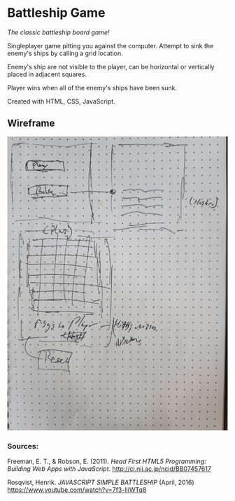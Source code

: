 # Battleship Game

_The classic battleship board game!_

Singleplayer game pitting you against the computer. Attempt to sink the enemy's ships by calling a grid location.

Enemy's ship are not visible to the player, can be horizontal or vertically placed in adjacent squares.

Player wins when all of the enemy's ships have been sunk.

Created with HTML, CSS, JavaScript.

## Wireframe

![Picture of handdrawn wireframe](https://github.com/mckechniep/battleship/blob/main/wireframe.jpg)


### Sources:


Freeman, E. T., & Robson, E. (2011). _Head First HTML5 Programming: Building Web Apps with JavaScript_. http://ci.nii.ac.jp/ncid/BB07457617


Rosqvist, Henrik. _JAVASCRIPT SIMPLE BATTLESHIP_
(April, 2016) https://www.youtube.com/watch?v=7f3-lIiWTq8

